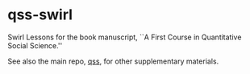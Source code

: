 # qss-swirl
Swirl Lessons for the book manuscript, ``A First Course in Quantitative Social Science.''

See also the main repo, [qss](../../../qss), for other supplementary materials.
